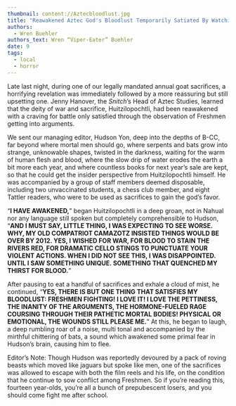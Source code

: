 ```yaml
---
thumbnail: content://Aztecbloodlust.jpg
title: "Reawakened Aztec God's Bloodlust Temporarily Satiated By Watching Freshmen Fight"
authors:
  - Wren Buehler
authors_text: Wren “Viper-Eater” Buehler
date: 9
tags:
  - local
  - horror
---
```


Late last night, during one of our legally mandated annual goat sacrifices, a horrifying revelation was immediately followed by a more reassuring but still upsetting one. Jenny Hanover, the *Snitch*’s Head of Aztec Studies, learned that the deity of war and sacrifice, Huitzilopochtli, had been reawakened with a craving for battle only satisfied through the observation of Freshmen getting into arguments.

We sent our managing editor, Hudson Yon, deep into the depths of B-CC, far beyond where mortal men should go, where serpents and bats grow into strange, unknowable shapes, twisted in the darkness, waiting for the warm of human flesh and blood, where the slow drip of water erodes the earth a bit more each year, and where countless books for next year’s sale are kept, so that he could get the insider perspective from Huitzilopochtli himself. He was accompanied by a group of staff members deemed disposable, including two unvaccinated students, a chess club member, and eight Tattler readers, who were to be used as sacrifices to gain the god’s favor.

“<b>I HAVE AWAKENED,</b>” began Huitzilopochtli in a deep groan, not in Nahual nor any language still spoken but completely comprehensible to Hudson, “<b>AND I MUST SAY, LITTLE THING, I WAS EXPECTING TO SEE WORSE. WHY, MY OLD COMPATRIOT CAMAZOTZ INSISTED THINGS WOULD BE OVER BY 2012. YES, I WISHED FOR WAR, FOR BLOOD TO STAIN THE RIVERS RED, FOR DRAMATIC CELLO STINGS TO PUNCTUATE YOUR VIOLENT ACTIONS. WHEN I DID NOT SEE THIS, I WAS DISAPPOINTED. UNTIL I SAW SOMETHING UNIQUE. SOMETHING THAT QUENCHED MY THIRST FOR BLOOD.</b>”

After pausing to eat a handful of sacrifices and exhale a cloud of mist, he continued, “<b>YES, THERE IS BUT ONE THING THAT SATISFIES MY BLOODLUST: FRESHMEN FIGHTING! I LOVE IT! I LOVE THE PETTINESS, THE INANITY OF THE ARGUMENTS, THE HORMONE-FUELED RAGE COURSING THROUGH THEIR PATHETIC MORTAL BODIES! PHYSICAL OR EMOTIONAL, THE WOUNDS STILL PLEASE ME.</b>” At this, he began to laugh, a deep rumbling roar of a noise, multi tonal and accompanied by the mirthful chittering of bats, a sound which awakened some primal fear in Hudson’s brain, causing him to flee.

Editor’s Note: Though Hudson was reportedly devoured by a pack of roving beasts which moved like jaguars but spoke like men, one of the sacrifices was allowed to escape with both the film reels and his life, on the condition that he continue to sow conflict among Freshmen. So if you’re reading this, fourteen year-olds, you’re all a bunch of prepubescent losers, and you should come fight me after school. 
